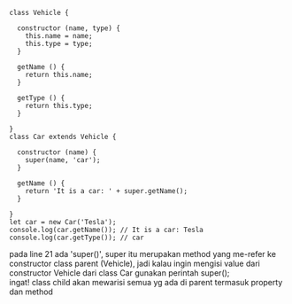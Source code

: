 ```
class Vehicle {
 
  constructor (name, type) {
    this.name = name;
    this.type = type;
  }
 
  getName () {
    return this.name;
  }
 
  getType () {
    return this.type;
  }
 
}
class Car extends Vehicle {
 
  constructor (name) {
    super(name, 'car');
  }
 
  getName () {
    return 'It is a car: ' + super.getName();
  }
 
}
let car = new Car('Tesla');
console.log(car.getName()); // It is a car: Tesla
console.log(car.getType()); // car
```

pada line 21 ada 'super()', super itu merupakan method yang me-refer ke constructor class parent (Vehicle), jadi kalau ingin mengisi value dari constructor Vehicle dari class Car gunakan perintah super(); <br/>
ingat! class child akan mewarisi semua yg ada di parent termasuk property dan method
